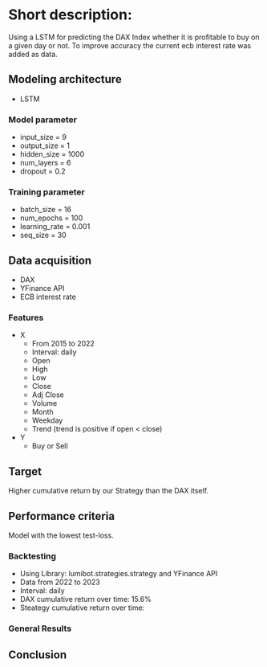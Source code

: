 # Short description: ​

Using a LSTM for predicting the DAX Index whether it is profitable to buy on a given day or not. To improve accuracy the current ecb interest rate was added as data.

## Modeling architecture

- LSTM

### Model parameter

- input_size = 9
- output_size = 1
- hidden_size = 1000
- num_layers = 6
- dropout = 0.2

### Training parameter

- batch_size = 16
- num_epochs = 100
- learning_rate = 0.001
- seq_size = 30

## Data acquisition

- DAX
- YFinance API
- ECB interest rate

### Features

- X
  - From 2015 to 2022
  - Interval: daily
  - Open
  - High
  - Low
  - Close
  - Adj Close
  - Volume
  - Month
  - Weekday
  - Trend (trend is positive if open < close)
- Y
  - Buy or Sell

## Target

Higher cumulative return by our Strategy than the DAX itself.

## Performance criteria

Model with the lowest test-loss.

### Backtesting

- Using Library: lumibot.strategies.strategy and YFinance API
- Data from 2022 to 2023
- Interval: daily
- DAX cumulative return over time: 15.6%
- Steategy cumulative return over time:

### General Results

## Conclusion
